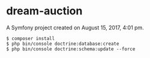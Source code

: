 dream-auction
=============

A Symfony project created on August 15, 2017, 4:01 pm.


```
$ composer install
$ php bin/console doctrine:database:create 
$ php bin/console doctrine:schema:update --force
```
